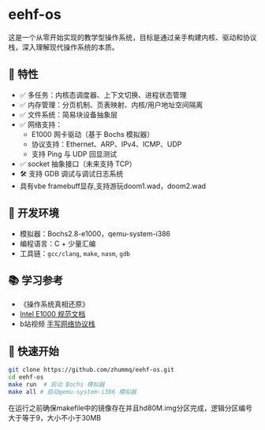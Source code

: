 # eehf-os

这是一个从零开始实现的教学型操作系统，目标是通过亲手构建内核、驱动和协议栈，深入理解现代操作系统的本质。

## 🌟 特性

- ✅ 多任务：内核态调度器、上下文切换、进程状态管理
- ✅ 内存管理：分页机制、页表映射、内核/用户地址空间隔离
- ✅ 文件系统：简易块设备抽象层
- ✅ 网络支持：
  - E1000 网卡驱动（基于 Bochs 模拟器）
  - 协议支持：Ethernet、ARP、IPv4、ICMP、UDP
  - 支持 Ping 与 UDP 回显测试
- ✅ socket 抽象接口（未来支持 TCP）
- 🛠️ 支持 GDB 调试与调试日志系统
- 具有vbe framebuff显存,支持游玩doom1.wad，doom2.wad

## 🧰 开发环境

- 模拟器：Bochs2.8-e1000，qemu-system-i386
- 编程语言：C + 少量汇编
- 工具链：`gcc/clang`, `make`, `nasm`, `gdb`

## 📚 学习参考

- 《操作系统真相还原》
- [Intel E1000 规范文档](https://pdos.csail.mit.edu/6.828/2018/readings/hardware/8254x_GBe_SDM.pdf)
- b站视频 [手写网络协议栈](https://www.bilibili.com/video/BV1CJM8z8Eb4?vd_source=f9e49111868edc5258768c0629d63793)

## 🚀 快速开始

```bash
git clone https://github.com/zhummq/eehf-os.git
cd eehf-os
make run  # 启动 Bochs 模拟器
make all # 启动qemu-system-i386 模拟器
```

在运行之前确保makefile中的镜像存在并且hd80M.img分区完成，逻辑分区编号大于等于9，大小不小于30MB
